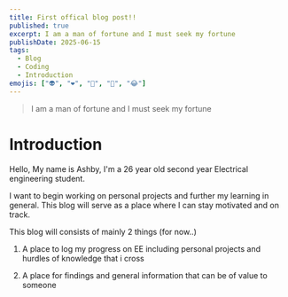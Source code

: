 ```yaml
---
title: First offical blog post!!
published: true
excerpt: I am a man of fortune and I must seek my fortune
publishDate: 2025-06-15
tags:
  - Blog
  - Coding
  - Introduction
emojis: ["👽", "❤️", "🎉", "🤔", "😂"]
---
```

> I am a man of fortune and I must seek my fortune

# Introduction

Hello, My name is Ashby, I'm a 26 year old second year Electrical engineering student.

I want to begin working on personal projects and further my learning in general. This blog will serve as a place where I can stay motivated and on track.

This blog will consists of mainly 2 things (for now..)

1.  A place to log my progress on EE including personal projects and hurdles of knowledge that i cross
    
2.  A place for findings and general information that can be of value to someone